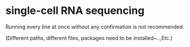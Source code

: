 # single-cell RNA sequencing

Running every line at once without any confirmation is not recommended. 

(Different paths, different files, packages need to be installed~..,Etc.)

